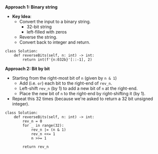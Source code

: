 **Approach 1: Binary string**
* **Key Idea**: 
	* Convert the input to a binary string.
		* 32-bit string
		* left-filled with zeros
	* Reverse the string.
	* Convert back to integer and return.
```
class Solution:
    def reverseBits(self, n: int) -> int:        
        return int(f'{n:032b}'[::-1], 2)
```

**Approach 2: Bit by bit**
* Starting from the right-most bit of `n` (given by `n & 1`)
	* Add (i.e. `or`) each bit to the right-end of `rev_n`.
	* Left-shift `rev_n` (by 1) to add a new bit of `n` at the right-end.
	* Place the new bit of `n` to the right-end by right-shifting it (by 1).
* Repeat this 32 times (because we're asked to return a 32 bit unsigned integer).
```
class Solution:
    def reverseBits(self, n: int) -> int:
        rev_n = 0
        for _ in range(32):            
            rev_n |= (n & 1)
            rev_n <<= 1
            n >>= 1

        return rev_n
```
